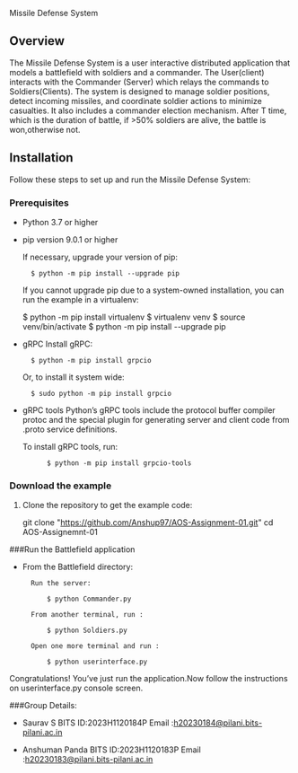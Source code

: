 Missile Defense System

## Overview

The Missile Defense System is a user interactive distributed application that models a battlefield with soldiers and a commander.
The User(client) interacts with the Commander (Server) which relays the commands to Soldiers(Clients). 
The system is designed to manage soldier positions, detect incoming missiles, and coordinate soldier actions to minimize casualties.
It also includes a commander election mechanism. After T time, which is the duration of battle, if >50% soldiers are alive, the battle
is won,otherwise not.

## Installation

Follow these steps to set up and run the Missile Defense System:

### Prerequisites

- Python 3.7 or higher
- pip version 9.0.1 or higher

	If necessary, upgrade your version of pip:

		$ python -m pip install --upgrade pip
		
	If you cannot upgrade pip due to a system-owned installation, you can run the example in a virtualenv:

	$ python -m pip install virtualenv
	$ virtualenv venv
	$ source venv/bin/activate
	$ python -m pip install --upgrade pip

- gRPC
	Install gRPC:

		$ python -m pip install grpcio
		
	Or, to install it system wide:

		$ sudo python -m pip install grpcio

- gRPC tools
	Python’s gRPC tools include the protocol buffer compiler protoc and the special 
	plugin for generating server and client code from .proto service definitions.
	
	To install gRPC tools, run:

			$ python -m pip install grpcio-tools

### Download the example

1. Clone the repository to get the example code:

   git clone "https://github.com/Anshup97/AOS-Assignment-01.git"
   cd AOS-Assignemnt-01
   

###Run the Battlefield application

- From the Battlefield directory:

		Run the server:

			$ python Commander.py
			
		From another terminal, run :

			$ python Soldiers.py
		
		Open one more terminal and run :
			
			$ python userinterface.py
			
Congratulations! You’ve just run the application.Now follow the instructions on userinterface.py console screen.

###Group Details:

- Saurav S 
		BITS ID:2023H1120184P
		Email  :h20230184@pilani.bits-pilani.ac.in
		
- Anshuman Panda
		BITS ID:2023H1120183P
		Email  :h20230183@pilani.bits-pilani.ac.in
